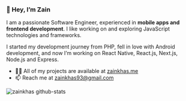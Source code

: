 
### 👋 Hey, I’m **Zain**
I am a passionate Software Engineer, experienced in **mobile apps and frontend development**. I like working on and exploring JavaScript technologies and frameworks.

I started my development journey from PHP, fell in love with Android development, and now I’m working on React Native, React.js, Next.js, Node.js and Express.



  
- 👨‍💻 All of my projects are available at [zainkhas.me](https://zainkhas.me)   
- 📫 Reach me at [zainkhas93@gmail.com](mailto:zainkhas93@gmail.com)


![zainkhas github-stats](https://stats.dooboo.io/api/github-stats-advanced?login=zainkhas)
